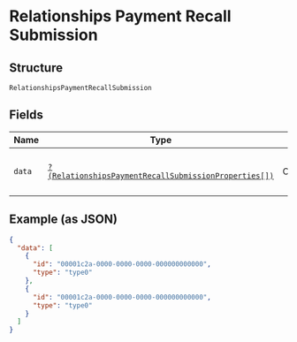
# Relationships Payment Recall Submission

## Structure

`RelationshipsPaymentRecallSubmission`

## Fields

| Name | Type | Tags | Description | Getter | Setter |
|  --- | --- | --- | --- | --- | --- |
| `data` | [`?(RelationshipsPaymentRecallSubmissionProperties[])`](../../doc/models/relationships-payment-recall-submission-properties.md) | Optional | - | getData(): ?array | setData(?array data): void |

## Example (as JSON)

```json
{
  "data": [
    {
      "id": "00001c2a-0000-0000-0000-000000000000",
      "type": "type0"
    },
    {
      "id": "00001c2a-0000-0000-0000-000000000000",
      "type": "type0"
    }
  ]
}
```

